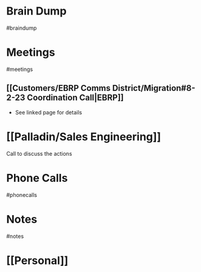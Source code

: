 # Brain Dump
#braindump 

# Meetings
#meetings 
## [[Customers/EBRP Comms District/Migration#8-2-23 Coordination Call|EBRP]]
- See linked page for details

# [[Palladin/Sales Engineering]]
Call to discuss the actions 

# Phone Calls
#phonecalls 
# Notes
#notes

# [[Personal]]

